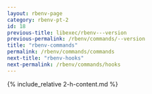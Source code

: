 ```yaml
---
layout: rbenv-page
category: rbenv-pt-2
id: 18
previous-title: libexec/rbenv---version
previous-permalink: /rbenv/commands/--version
title: "rbenv-commands"
permalink: /rbenv/commands/commands
next-title: "rbenv-hooks"
next-permalink: /rbenv/commands/hooks
---
```


{% include_relative 2-h-content.md %}
